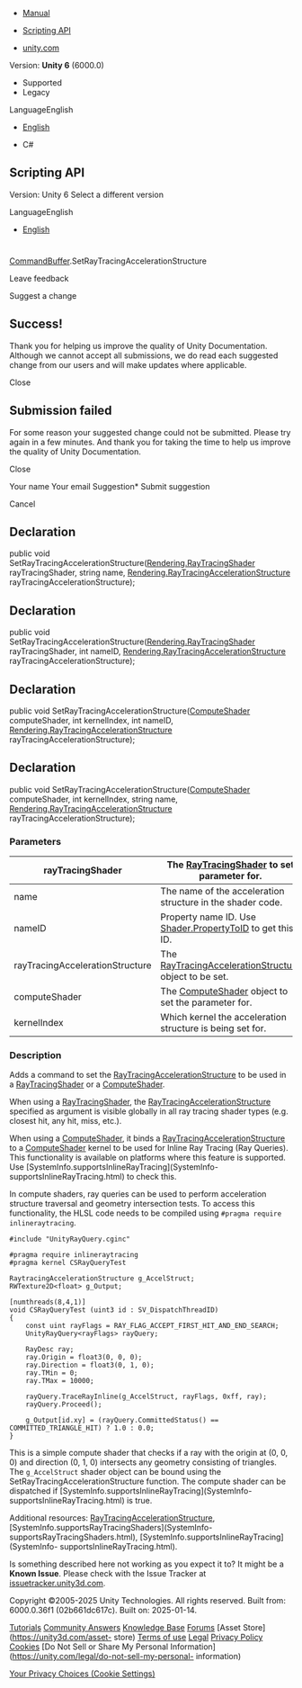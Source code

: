 [ ]()

  * [Manual](../Manual/index.html)
  * [Scripting API](../ScriptReference/index.html)

  * [unity.com](https://unity.com/)

Version: **Unity 6** (6000.0)

  * Supported
  * Legacy

LanguageEnglish

  * [English]()

  * C#

[ ](https://docs.unity3d.com)

## Scripting API

Version: Unity 6 Select a different version

LanguageEnglish

  * [English]()

#
[CommandBuffer](Rendering.CommandBuffer.html).SetRayTracingAccelerationStructure

Leave feedback

Suggest a change

## Success!

Thank you for helping us improve the quality of Unity Documentation. Although
we cannot accept all submissions, we do read each suggested change from our
users and will make updates where applicable.

Close

## Submission failed

For some reason your suggested change could not be submitted. Please <a>try
again</a> in a few minutes. And thank you for taking the time to help us
improve the quality of Unity Documentation.

Close

Your name Your email Suggestion* Submit suggestion

Cancel

[ ]()

## Declaration

public void
SetRayTracingAccelerationStructure([Rendering.RayTracingShader](Rendering.RayTracingShader.html)
rayTracingShader, string name,
[Rendering.RayTracingAccelerationStructure](Rendering.RayTracingAccelerationStructure.html)
rayTracingAccelerationStructure);

## Declaration

public void
SetRayTracingAccelerationStructure([Rendering.RayTracingShader](Rendering.RayTracingShader.html)
rayTracingShader, int nameID,
[Rendering.RayTracingAccelerationStructure](Rendering.RayTracingAccelerationStructure.html)
rayTracingAccelerationStructure);

## Declaration

public void
SetRayTracingAccelerationStructure([ComputeShader](ComputeShader.html)
computeShader, int kernelIndex, int nameID,
[Rendering.RayTracingAccelerationStructure](Rendering.RayTracingAccelerationStructure.html)
rayTracingAccelerationStructure);

## Declaration

public void
SetRayTracingAccelerationStructure([ComputeShader](ComputeShader.html)
computeShader, int kernelIndex, string name,
[Rendering.RayTracingAccelerationStructure](Rendering.RayTracingAccelerationStructure.html)
rayTracingAccelerationStructure);

### Parameters

rayTracingShader | The [RayTracingShader](Rendering.RayTracingShader.html) to set parameter for.  
---|---  
name | The name of the acceleration structure in the shader code.  
nameID | Property name ID. Use [Shader.PropertyToID](Shader.PropertyToID.html) to get this ID.  
rayTracingAccelerationStructure | The [RayTracingAccelerationStructure](Rendering.RayTracingAccelerationStructure.html) object to be set.  
computeShader | The [ComputeShader](ComputeShader.html) object to set the parameter for.  
kernelIndex | Which kernel the acceleration structure is being set for.  
  
### Description

Adds a command to set the
[RayTracingAccelerationStructure](Rendering.RayTracingAccelerationStructure.html)
to be used in a [RayTracingShader](Rendering.RayTracingShader.html) or a
[ComputeShader](ComputeShader.html).

When using a [RayTracingShader](Rendering.RayTracingShader.html), the
[RayTracingAccelerationStructure](Rendering.RayTracingAccelerationStructure.html)
specified as argument is visible globally in all ray tracing shader types
(e.g. closest hit, any hit, miss, etc.).  
  
When using a [ComputeShader](ComputeShader.html), it binds a
[RayTracingAccelerationStructure](Rendering.RayTracingAccelerationStructure.html)
to a [ComputeShader](ComputeShader.html) kernel to be used for Inline Ray
Tracing (Ray Queries). This functionality is available on platforms where this
feature is supported. Use [SystemInfo.supportsInlineRayTracing](SystemInfo-
supportsInlineRayTracing.html) to check this.  
  
In compute shaders, ray queries can be used to perform acceleration structure
traversal and geometry intersection tests. To access this functionality, the
HLSL code needs to be compiled using `#pragma require inlineraytracing`.

    
    
    #include "UnityRayQuery.cginc"  
      
    #pragma require inlineraytracing
    #pragma kernel CSRayQueryTest  
      
    RaytracingAccelerationStructure g_AccelStruct;
    RWTexture2D<float> g_Output;  
      
    [numthreads(8,4,1)]
    void CSRayQueryTest (uint3 id : SV_DispatchThreadID)
    {
        const uint rayFlags = RAY_FLAG_ACCEPT_FIRST_HIT_AND_END_SEARCH;
        UnityRayQuery<rayFlags> rayQuery;  
      
        RayDesc ray;
        ray.Origin = float3(0, 0, 0);
        ray.Direction = float3(0, 1, 0);
        ray.TMin = 0;
        ray.TMax = 10000;  
      
        rayQuery.TraceRayInline(g_AccelStruct, rayFlags, 0xff, ray);
        rayQuery.Proceed();  
      
        g_Output[id.xy] = (rayQuery.CommittedStatus() == COMMITTED_TRIANGLE_HIT) ? 1.0 : 0.0;
    }

This is a simple compute shader that checks if a ray with the origin at (0, 0,
0) and direction (0, 1, 0) intersects any geometry consisting of triangles.
The `g_AccelStruct` shader object can be bound using the
SetRayTracingAccelerationStructure function. The compute shader can be
dispatched if [SystemInfo.supportsInlineRayTracing](SystemInfo-
supportsInlineRayTracing.html) is true.  
  
Additional resources:
[RayTracingAccelerationStructure](Rendering.RayTracingAccelerationStructure.html),
[SystemInfo.supportsRayTracingShaders](SystemInfo-
supportsRayTracingShaders.html),
[SystemInfo.supportsInlineRayTracing](SystemInfo-
supportsInlineRayTracing.html).

Is something described here not working as you expect it to? It might be a
**Known Issue**. Please check with the Issue Tracker at
[issuetracker.unity3d.com](https://issuetracker.unity3d.com).

Copyright ©2005-2025 Unity Technologies. All rights reserved. Built from:
6000.0.36f1 (02b661dc617c). Built on: 2025-01-14.

[Tutorials](https://unity3d.com/learn) [Community
Answers](https://answers.unity3d.com) [Knowledge
Base](https://support.unity3d.com/hc/en-us)
[Forums](https://forum.unity3d.com) [Asset Store](https://unity3d.com/asset-
store) [Terms of use](https://docs.unity3d.com/Manual/TermsOfUse.html)
[Legal](https://unity.com/legal) [Privacy
Policy](https://unity.com/legal/privacy-policy)
[Cookies](https://unity.com/legal/cookie-policy) [Do Not Sell or Share My
Personal Information](https://unity.com/legal/do-not-sell-my-personal-
information)

[Your Privacy Choices (Cookie Settings)](javascript:void\(0\);)

